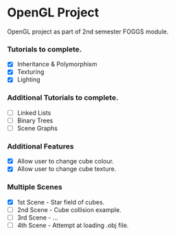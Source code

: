 # OpenGL Project

OpenGL project as part of 2nd semester FOGGS module.

### Tutorials to complete.
- [x] Inheritance & Polymorphism
- [x] Texturing
- [x] Lighting

### Additional Tutorials to complete.
- [ ] Linked Lists
- [ ] Binary Trees
- [ ] Scene Graphs

### Additional Features
- [x] Allow user to change cube colour.
- [x] Allow user to change cube texture.

### Multiple Scenes
- [x] 1st Scene - Star field of cubes.
- [ ] 2nd Scene - Cube collision example.
- [ ] 3rd Scene - ...
- [ ] 4th Scene - Attempt at loading .obj file.